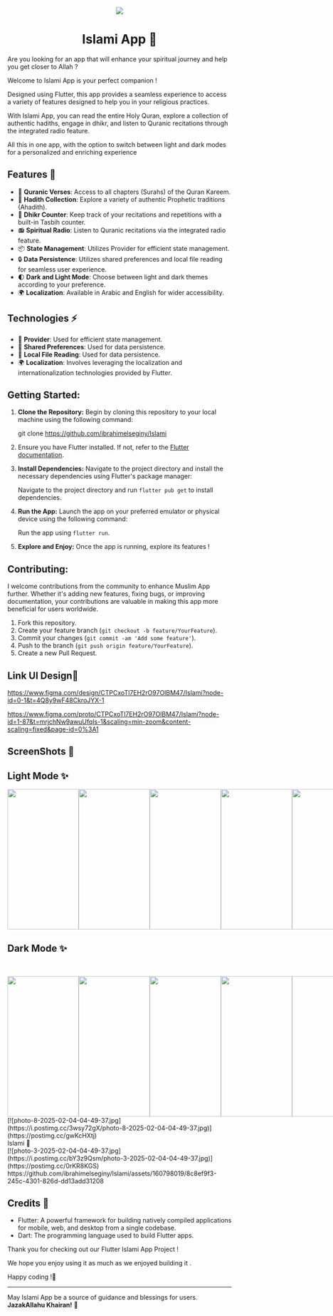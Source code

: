  <p align="center">
<img src="https://github.com/ibrahimelseginy/News/assets/160798019/977f3b41-ea8a-45a1-b9e8-534acd0d3d1f.png"
  </p>
 
<h1 align="center"> Islami App 🕌</h1>


Are you looking for an app that will enhance your spiritual journey and help you get closer to Allah  ?

Welcome to Islami App is your perfect companion  !

Designed using Flutter, this app provides a seamless experience to access a variety of features designed to help you in your religious practices.

With Islami App, you can read the entire Holy Quran, explore a collection of authentic hadiths, engage in dhikr, and listen to Quranic recitations through the integrated radio feature.

All this in one app, with the option to switch between light and dark modes for a personalized and enriching experience

## Features 🚀

- 📖 **Quranic Verses**: Access to all chapters (Surahs) of the Quran Kareem.
- 🕌 **Hadith Collection**: Explore a variety of authentic Prophetic traditions (Ahadith).
- 📿 **Dhikr Counter**: Keep track of your recitations and repetitions with a built-in Tasbih counter.
- 📻 **Spiritual Radio**: Listen to Quranic recitations via the integrated radio feature.
- 📦 **State Management**: Utilizes Provider for efficient state management.
- 🔒 **Data Persistence**: Utilizes shared preferences and local file reading for seamless user experience.
- 🌓 **Dark and Light Mode**: Choose between light and dark themes according to your preference.
- 🌍 **Localization**: Available in Arabic and English for wider accessibility.

## Technologies ⚡

- 🔄 **Provider**: Used for efficient state management.
- 💾 **Shared Preferences**: Used for data persistence.
- 📂 **Local File Reading**: Used for data persistence.
- 🌍 **Localization**: Involves leveraging the localization and internationalization technologies provided by Flutter.

## Getting Started:

1. **Clone the Repository:** Begin by cloning this repository to your local machine using the following command:
   
     git clone https://github.com/ibrahimelseginy/Islami

2.  Ensure you have Flutter installed. If not, refer to the [Flutter documentation](https://flutter.dev/docs/get-started/install).

3. **Install Dependencies:** Navigate to the project directory and install the necessary dependencies using Flutter's package manager:

   Navigate to the project directory and run `flutter pub get` to install dependencies.
   
3. **Run the App:** Launch the app on your preferred emulator or physical device using the following command:
 
      Run the app using `flutter run`.

4. **Explore and Enjoy:** Once the app is running, explore its features !  

## Contributing:
I welcome contributions from the community to enhance Muslim App further. Whether it's adding new features, fixing bugs, or improving documentation, your contributions are valuable in making this app more beneficial for users worldwide.

1. Fork this repository.
2. Create your feature branch (`git checkout -b feature/YourFeature`).
3. Commit your changes (`git commit -am 'Add some feature'`).
4. Push to the branch (`git push origin feature/YourFeature`).
5. Create a new Pull Request.

##  Link UI Design🔗

https://www.figma.com/design/CTPCxoTl7EH2rO97OlBM47/Islami?node-id=0-1&t=4Q8y9wF48CkroJYX-1

https://www.figma.com/proto/CTPCxoTl7EH2rO97OlBM47/Islami?node-id=1-87&t=mrjchNw9awuUfqls-1&scaling=min-zoom&content-scaling=fixed&page-id=0%3A1

## ScreenShots 📸  

## Light Mode ✨
<div style="display: flex; justify-content: space-between;">
<img src="https://i.postimg.cc/vHMM0jT9/346296464-7c8e5b48-e245-4c11-9fb5-f8a55c65dc11.jpg "  width="160" height="315">
<img src="https://i.postimg.cc/hP9vjTz8/photo-5-2025-02-04-04-49-37.jpg "  width="160" height="315">
<img src="https://i.postimg.cc/DfQ34g6z/photo-1-2025-02-04-04-49-37.jpg" width="160" height="315">
<img src="https://i.postimg.cc/KjLRRjD6/photo-4-2025-02-04-04-49-37.jpg " width="160" height="315">
<img src="https://i.postimg.cc/76JLWhd5/photo-6-2025-02-04-04-49-37.jpg " width="160" height="315">
<img src="https://i.postimg.cc/KcLz7KtV/photo-7-2025-02-04-04-49-37.jpg" width="160" height="315">

</div>

## Dark Mode ✨
<div style="display: flex; justify-content: space-between; margin-top: 50px;">
 
<img src="https://i.postimg.cc/wjWLKtf2/photo-2-2025-02-04-04-49-37.jpg" width="160" height="315">
<img src="https://i.postimg.cc/mD9HFmbp/photo-10-2025-02-04-04-49-37.jpg" width="160" height="315">
<img src="https://i.postimg.cc/YSG4Jdm2/photo-9-2025-02-04-04-49-37.jpg" width="160" height="315">
<img src="https://i.postimg.cc/3wsy72gX/photo-8-2025-02-04-04-49-37.jpg" width="160" height="315">
<img src="  " width="160" height="315"> 
</div>
[![photo-8-2025-02-04-04-49-37.jpg](https://i.postimg.cc/3wsy72gX/photo-8-2025-02-04-04-49-37.jpg)](https://postimg.cc/gwKcHXtj)
<div>  Islami 🕌</div>  
[![photo-3-2025-02-04-04-49-37.jpg](https://i.postimg.cc/bY3z9Qsm/photo-3-2025-02-04-04-49-37.jpg)](https://postimg.cc/0rKR8KGS)
https://github.com/ibrahimelseginy/Islami/assets/160798019/8c8ef9f3-245c-4301-826d-dd13add31208

## Credits 🙌


- Flutter: A powerful framework for building natively compiled applications for mobile, web, and desktop from a single codebase.
- Dart: The programming language used to build Flutter apps.

Thank you for checking out our Flutter Islami App Project  !

We hope you enjoy using it as much as we enjoyed building it .

Happy coding !🎉

---
May Islami App be a source of guidance and blessings for users. **JazakAllahu Khairan!** 🌟

